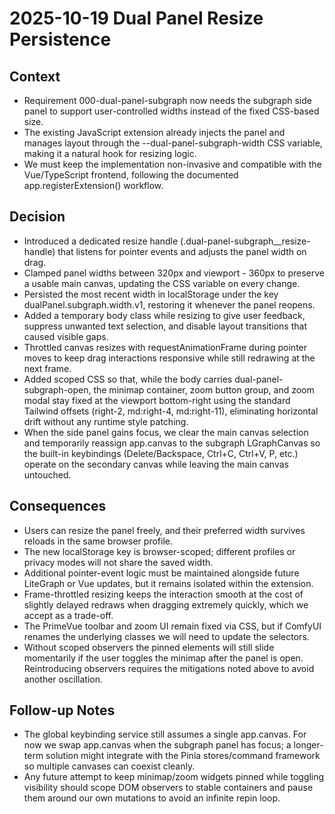# 2025-10-19 Dual Panel Resize Persistence

## Context
- Requirement 000-dual-panel-subgraph now needs the subgraph side panel to support user-controlled widths instead of the fixed CSS-based size.
- The existing JavaScript extension already injects the panel and manages layout through the --dual-panel-subgraph-width CSS variable, making it a natural hook for resizing logic.
- We must keep the implementation non-invasive and compatible with the Vue/TypeScript frontend, following the documented app.registerExtension() workflow.

## Decision
- Introduced a dedicated resize handle (.dual-panel-subgraph__resize-handle) that listens for pointer events and adjusts the panel width on drag.
- Clamped panel widths between 320px and viewport - 360px to preserve a usable main canvas, updating the CSS variable on every change.
- Persisted the most recent width in localStorage under the key dualPanel.subgraph.width.v1, restoring it whenever the panel reopens.
- Added a temporary body class while resizing to give user feedback, suppress unwanted text selection, and disable layout transitions that caused visible gaps.
- Throttled canvas resizes with requestAnimationFrame during pointer moves to keep drag interactions responsive while still redrawing at the next frame.
- Added scoped CSS so that, while the body carries dual-panel-subgraph-open, the minimap container, zoom button group, and zoom modal stay fixed at the viewport bottom-right using the standard Tailwind offsets (right-2, md:right-4, md:right-11), eliminating horizontal drift without any runtime style patching.
- When the side panel gains focus, we clear the main canvas selection and temporarily reassign app.canvas to the subgraph LGraphCanvas so the built-in keybindings (Delete/Backspace, Ctrl+C, Ctrl+V, P, etc.) operate on the secondary canvas while leaving the main canvas untouched.

## Consequences
- Users can resize the panel freely, and their preferred width survives reloads in the same browser profile.
- The new localStorage key is browser-scoped; different profiles or privacy modes will not share the saved width.
- Additional pointer-event logic must be maintained alongside future LiteGraph or Vue updates, but it remains isolated within the extension.
- Frame-throttled resizing keeps the interaction smooth at the cost of slightly delayed redraws when dragging extremely quickly, which we accept as a trade-off.
- The PrimeVue toolbar and zoom UI remain fixed via CSS, but if ComfyUI renames the underlying classes we will need to update the selectors.
- Without scoped observers the pinned elements will still slide momentarily if the user toggles the minimap after the panel is open. Reintroducing observers requires the mitigations noted above to avoid another oscillation.

## Follow-up Notes
- The global keybinding service still assumes a single app.canvas. For now we swap app.canvas when the subgraph panel has focus; a longer-term solution might integrate with the Pinia stores/command framework so multiple canvases can coexist cleanly.
- Any future attempt to keep minimap/zoom widgets pinned while toggling visibility should scope DOM observers to stable containers and pause them around our own mutations to avoid an infinite repin loop.
